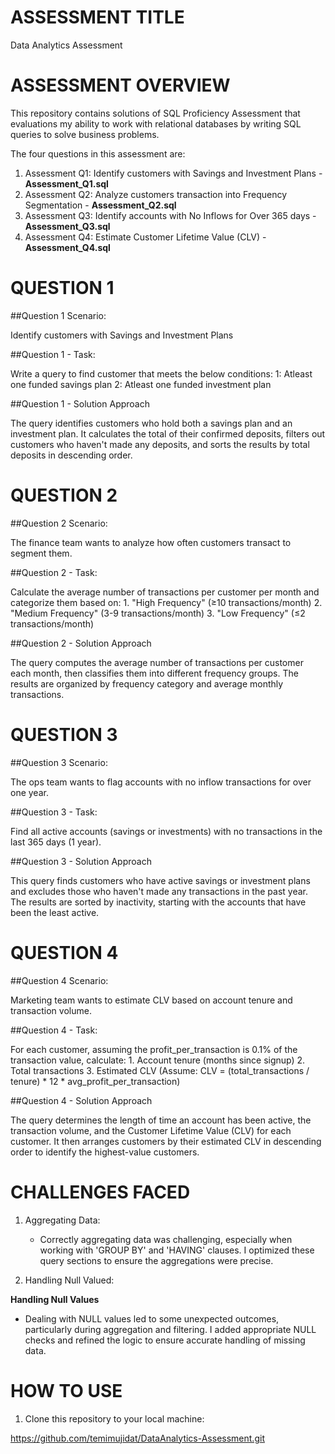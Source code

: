 # ASSESSMENT TITLE

Data Analytics Assessment

# ASSESSMENT OVERVIEW

This repository contains solutions of SQL Proficiency Assessment that evaluations my ability to work with relational databases by writing SQL queries to solve business problems. 

The four questions in this assessment are:

1. Assessment Q1: Identify customers with Savings and Investment Plans - **Assessment_Q1.sql**
2. Assessment Q2: Analyze customers transaction into Frequency Segmentation - **Assessment_Q2.sql**
3. Assessment Q3: Identify accounts with No Inflows for Over 365 days   - **Assessment_Q3.sql**
4. Assessment Q4: Estimate Customer Lifetime Value (CLV) - **Assessment_Q4.sql**


# QUESTION 1

##Question 1 Scenario: 

Identify customers with Savings and Investment Plans 


##Question 1 - Task:

Write a query to find customer that meets the below conditions:
	1: Atleast one funded savings plan
	2: Atleast one funded investment plan 

##Question 1 - Solution Approach

The query identifies customers who hold both a savings plan and an investment plan. It calculates the total of their confirmed deposits, filters out customers who haven't made any deposits, and sorts the results by total deposits in descending order.


# QUESTION 2

##Question 2 Scenario: 

The finance team wants to analyze how often customers transact to segment them.


##Question 2 - Task:

Calculate the average number of transactions per customer per month and categorize them based on:
	1. "High Frequency" (≥10 transactions/month)
	2. "Medium Frequency" (3-9 transactions/month)
	3. "Low Frequency" (≤2 transactions/month)

##Question 2 - Solution Approach

The query computes the average number of transactions per customer each month, then classifies them into different frequency groups. The results are organized by frequency category and average monthly transactions.



# QUESTION 3

##Question 3 Scenario: 

The ops team wants to flag accounts with no inflow transactions for over one year.

##Question 3 - Task:

Find all active accounts (savings or investments) with no transactions in the last 365 days (1 year).

##Question 3 - Solution Approach

This query finds customers who have active savings or investment plans and excludes those who haven't made any transactions in the past year. The results are sorted by inactivity, starting with the accounts that have been the least active.



# QUESTION 4

##Question 4 Scenario: 

Marketing team wants to estimate CLV based on account tenure and transaction volume.

##Question 4 - Task:

For each customer, assuming the profit_per_transaction is 0.1% of the transaction value, calculate:
	1. Account tenure (months since signup)
	2. Total transactions
	3. Estimated CLV (Assume: CLV = (total_transactions / tenure) * 12 * avg_profit_per_transaction)

##Question 4 - Solution Approach

The query determines the length of time an account has been active, the transaction volume, and the Customer Lifetime Value (CLV) for each customer. It then arranges customers by their estimated CLV in descending order to identify the highest-value customers.



# CHALLENGES FACED
1. Aggregating Data:
   - Correctly aggregating data was challenging, especially when working with 'GROUP BY' and 'HAVING' clauses. I optimized these query sections to ensure the aggregations were precise.

2. Handling Null Valued:

**Handling Null Values**
   - Dealing with NULL values led to some unexpected outcomes, particularly during aggregation and filtering. I added appropriate NULL checks and refined the logic to ensure accurate handling of missing data.




# HOW TO USE

1. Clone this repository to your local machine:

https://github.com/temimujidat/DataAnalytics-Assessment.git





